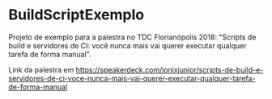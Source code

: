 # BuildScriptExemplo

Projeto de exemplo para a palestra no TDC Florianópolis 2018: "Scripts de build e servidores de CI: você nunca mais vai querer executar qualquer tarefa de forma manual".

Link da palestra em https://speakerdeck.com/ionixjunior/scripts-de-build-e-servidores-de-ci-voce-nunca-mais-vai-querer-executar-qualquer-tarefa-de-forma-manual
